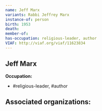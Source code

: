 ```yaml
---
name: Jeff Marx
variants: Rabbi Jeffrey Marx
instance-of: person
birth: 1953
death: 
member-of: 
has-occupation: religious-leader, author
VIAF: http://viaf.org/viaf/11623834
---
```

## Jeff Marx

**Occupation:** 
- #religious-leader, #author

**Associated organizations:** 
- 